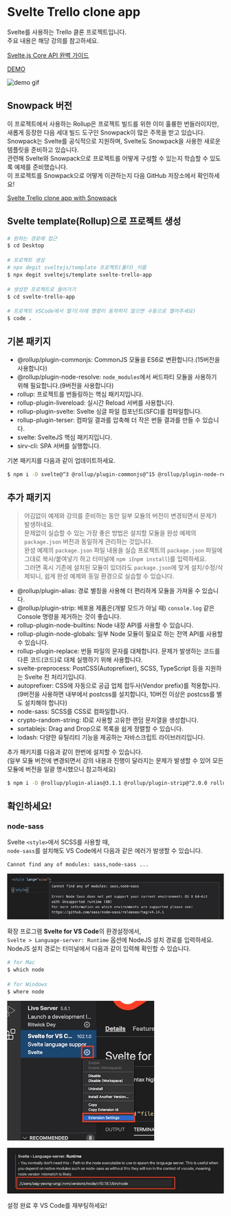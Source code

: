 # Svelte Trello clone app

Svelte를 사용하는 Trello 클론 프로젝트입니다.<br>
주요 내용은 해당 강의를 참고하세요.

[Svelte.js Core API 완벽 가이드](https://www.inflearn.com/course/스벨트-완벽-가이드?inst=c1552804)

[DEMO](https://boring-agnesi-165a0d.netlify.app/)

![demo gif](https://github.com/HeropCode/Svelte-Trello-app/blob/master/assets/svelte-trello-example.gif)

## Snowpack 버전

이 프로젝트에서 사용하는 Rollup은 프로젝트 빌드를 위한 이미 훌륭한 번들러이지만,<br>
새롭게 등장한 다음 세대 빌드 도구인 Snowpack이 많은 주목을 받고 있습니다.<br>
Snowpack는 Svelte를 공식적으로 지원하며, Svelte도 Snowpack을 사용한 새로운 템플릿을 준비하고 있습니다.<br>
관련해 Svelte와 Snowpack으로 프로젝트를 어떻게 구성할 수 있는지 학습할 수 있도록 예제를 준비했습니다.<br>
이 프로젝트를 Snowpack으로 어떻게 이관하는지 다음 GitHub 저장소에서 확인하세요!

[Svelte Trello clone app with Snowpack](https://github.com/HeropCode/Svelte-Trello-app-Snowpack) 

## Svelte template(Rollup)으로 프로젝트 생성

```bash
# 원하는 경로에 접근
$ cd Desktop

# 프로젝트 생성
# npx degit sveltejs/template 프로젝트(폴더)_이름
$ npx degit sveltejs/template svelte-trello-app

# 생성한 프로젝트로 들어가기
$ cd svelte-trello-app

# 프로젝트 VSCode에서 열기(아래 명령이 동작하지 않으면 수동으로 열어주세요)
$ code .
```

## 기본 패키지

- @rollup/plugin-commonjs: CommonJS 모듈을 ES6로 변환합니다.(15버전을 사용합니다)
- @rollup/plugin-node-resolve: `node_modules`에서 써드파티 모듈을 사용하기 위해 필요합니다.(9버전을 사용합니다)
- rollup: 프로젝트를 번들링하는 핵심 패키지입니다.
- rollup-plugin-livereload: 실시간 Reload 서버를 사용합니다.
- rollup-plugin-svelte: Svelte 싱글 파일 컴포넌트(SFC)를 컴파일합니다.
- rollup-plugin-terser: 컴파일 결과를 압축해 더 작은 번들 결과를 만들 수 있습니다.
- svelte: SvelteJS 핵심 패키지입니다.
- sirv-cli: SPA 서버를 실행합니다.

기본 패키지를 다음과 같이 업데이트하세요.

```bash
$ npm i -D svelte@^3 @rollup/plugin-commonjs@^15 @rollup/plugin-node-resolve@^9
```

## 추가 패키지

> 어김없이 예제와 강의를 준비하는 동안 일부 모듈의 버전이 변경되면서 문제가 발생하네요.<br />
> 문제없이 실습할 수 있는 가장 좋은 방법은 설치할 모듈을 완성 예제의 `package.json` 버전과 동일하게 관리하는 것입니다.<br />
> 완성 예제의 `package.json` 파일 내용을 실습 프로젝트의 `package.json` 파일에 그대로 복사/붙여넣기 하고 터미널에 `npm i`(`npm install`)를 입력하세요.<br />
> 그러면 혹시 기존에 설치된 모듈이 있더라도 `package.json`에 맞게 설치/수정/삭제되니, 쉽게 완성 예제와 동일 환경으로 실습할 수 있습니다. 

- @rollup/plugin-alias: 경로 별칭을 사용해 더 편리하게 모듈을 가져올 수 있습니다.
- @rollup/plugin-strip: 배포용 제품은(개발 모드가 아닐 때) `console.log` 같은 Console 명령을 제거하는 것이 좋습니다.
- rollup-plugin-node-builtins: Node 내장 API를 사용할 수 있습니다.
- rollup-plugin-node-globals: 일부 Node 모듈이 필요로 하는 전역 API를 사용할 수 있습니다.
- rollup-plugin-replace: 번들 파일의 문자를 대체합니다. 문제가 발생하는 코드를 다른 코드(코드)로 대체 실행하기 위해 사용합니다.
- svelte-preprocess: PostCSS(Autoprefixer), SCSS, TypeScript 등을 지원하는 Svelte 전 처리기입니다.
- autoprefixer: CSS에 자동으로 공급 업체 접두사(Vendor prefix)를 적용합니다.(9버전을 사용하면 내부에서 postcss를 설치합니다, 10버전 이상은 postcss를 별도 설치해야 합니다)
- node-sass: SCSS를 CSS로 컴파일합니다.
- crypto-random-string: ID로 사용할 고유한 랜덤 문자열을 생성합니다.
- sortablejs: Drag and Drop으로 목록을 쉽게 정렬할 수 있습니다.
- lodash: 다양한 유틸리티 기능을 제공하는 자바스크립트 라이브러리입니다.

추가 패키지를 다음과 같이 한번에 설치할 수 있습니다.<br />
(일부 모듈 버전에 변경되면서 강의 내용과 진행이 달라지는 문제가 발생할 수 있어 모든 모듈에 버전을 일괄 명시했으니 참고하세요)

```bash
$ npm i -D @rollup/plugin-alias@3.1.1 @rollup/plugin-strip@^2.0.0 rollup-plugin-node-builtins@^2.1.2 rollup-plugin-node-globals@^1.4.0 rollup-plugin-replace@^2.2.0 svelte-preprocess@^4.1.2 autoprefixer@^9.8.6 node-sass@^4.14.1 crypto-random-string@3.2.0 sortablejs@^1.10.2 lodash@^4.17.20
```

## 확인하세요!

### node-sass

Svelte `<style>`에서 SCSS를 사용할 때,<br />
`node-sass`를 설치해도 VS Code에서 다음과 같은 에러가 발생할 수 있습니다.

```error
Cannot find any of modules: sass,node-sass ...
```

![Cannot find node-sass module](https://github.com/HeropCode/Svelte-Trello-app/blob/master/assets/issue1-cannot-find-module-node-sass.jpg)

확장 프로그램 **Svelte for VS Code**의 환경설정에서,<br />
`Svelte > Language-server: Runtime` 옵션에 NodeJS 설치 경로를 입력하세요.<br />
NodeJS 설치 경로는 터미널에서 다음과 같이 입력해 확인할 수 있습니다.

```bash
# for Mac
$ which node

# for Windows
$ where node
``` 

![Svelte for VS Code extension settings](https://github.com/HeropCode/Svelte-Trello-app/blob/master/assets/issue1-svelte-for-vs-code-extension-settings.jpg)

![Svelte language server: runtime](https://github.com/HeropCode/Svelte-Trello-app/blob/master/assets/issue1-language-server-runtime.jpg)

설정 완료 후 VS Code를 재부팅하세요!
